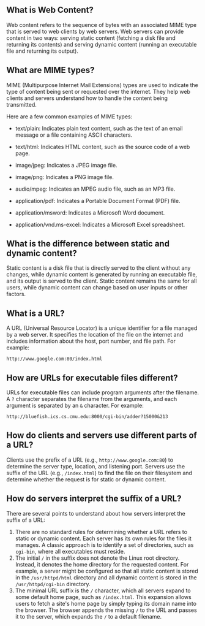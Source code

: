 ## What is Web Content?

Web content refers to the sequence of bytes with an associated MIME type that is served to web clients by web servers. Web servers can provide content in two ways: serving static content (fetching a disk file and returning its contents) and serving dynamic content (running an executable file and returning its output).

## What are MIME types?

MIME (Multipurpose Internet Mail Extensions) types are used to indicate the type of content being sent or requested over the internet. They help web clients and servers understand how to handle the content being transmitted.

Here are a few common examples of MIME types:

-   text/plain: Indicates plain text content, such as the text of an email message or a file containing ASCII characters.
    
-   text/html: Indicates HTML content, such as the source code of a web page.
    
-   image/jpeg: Indicates a JPEG image file.
    
-   image/png: Indicates a PNG image file.
    
-   audio/mpeg: Indicates an MPEG audio file, such as an MP3 file.
    
-   application/pdf: Indicates a Portable Document Format (PDF) file.
    
-   application/msword: Indicates a Microsoft Word document.
    
-   application/vnd.ms-excel: Indicates a Microsoft Excel spreadsheet.

## What is the difference between static and dynamic content?

Static content is a disk file that is directly served to the client without any changes, while dynamic content is generated by running an executable file, and its output is served to the client. Static content remains the same for all users, while dynamic content can change based on user inputs or other factors.

## What is a URL?

A URL (Universal Resource Locator) is a unique identifier for a file managed by a web server. It specifies the location of the file on the internet and includes information about the host, port number, and file path. For example:

`http://www.google.com:80/index.html`

## How are URLs for executable files different?

URLs for executable files can include program arguments after the filename. A `?` character separates the filename from the arguments, and each argument is separated by an `&` character. For example:

`http://bluefish.ics.cs.cmu.edu:8000/cgi-bin/adder?15000&213`

## How do clients and servers use different parts of a URL?

Clients use the prefix of a URL (e.g., `http://www.google.com:80`) to determine the server type, location, and listening port. Servers use the suffix of the URL (e.g., `/index.html`) to find the file on their filesystem and determine whether the request is for static or dynamic content.

## How do servers interpret the suffix of a URL?

There are several points to understand about how servers interpret the suffix of a URL:

1.  There are no standard rules for determining whether a URL refers to static or dynamic content. Each server has its own rules for the files it manages. A classic approach is to identify a set of directories, such as `cgi-bin`, where all executables must reside.
2.  The initial `/` in the suffix does not denote the Linux root directory. Instead, it denotes the home directory for the requested content. For example, a server might be configured so that all static content is stored in the `/usr/httpd/html` directory and all dynamic content is stored in the `/usr/httpd/cgi-bin` directory.
3.  The minimal URL suffix is the `/` character, which all servers expand to some default home page, such as `/index.html`. This expansion allows users to fetch a site's home page by simply typing its domain name into the browser. The browser appends the missing `/` to the URL and passes it to the server, which expands the `/` to a default filename.